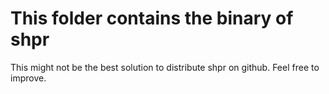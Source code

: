 # This folder contains the binary of shpr

This might not be the best solution to distribute shpr on github.
Feel free to improve.
